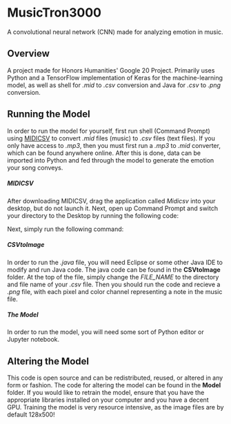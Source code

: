 # MusicTron3000
A convolutional neural network (CNN) made for analyzing emotion in music.

## Overview
A project made for Honors Humanities' Google 20 Project. Primarily uses Python and a TensorFlow implementation of Keras for the machine-learning model, as well as shell for *.mid* to *.csv* conversion and Java for *.csv* to *.png* conversion.

## Running the Model
In order to run the model for yourself, first run shell (Command Prompt) using [MIDICSV](http://www.fourmilab.ch/webtools/midicsv/) to convert *.mid* files (music) to *.csv* files (text files). If you only have access to *.mp3*, then you must first run a *.mp3* to *.mid* converter, which can be found anywhere online. After this is done, data can be imported into Python and fed through the model to generate the emotion your song conveys.

##### MIDICSV
After downloading MIDICSV, drag the application called *Midicsv* into your desktop, but do not launch it. Next, open up Command Prompt and switch your directory to the Desktop by running the following code:

Next, simply run the following command:


##### CSVtoImage
In order to run the *.java* file, you will need Eclipse or some other Java IDE to modify and run Java code. The java code can be found in the **CSVtoImage** folder. At the top of the file, simply change the *FILE_NAME* to the directory and file name of your *.csv* file. Then you should run the code and recieve a *.png* file, with each pixel and color channel representing a note in the music file.

##### The Model
In order to run the model, you will need some sort of Python editor or Jupyter notebook. 

## Altering the Model
This code is open source and can be redistributed, reused, or altered in any form or fashion. The code for altering the model can be found in the **Model** folder. If you would like to retrain the model, ensure that you have the appropriate libraries installed on your computer and you have a decent GPU. Training the model is very resource intensive, as the image files are by default 128x500!
